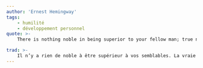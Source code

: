 ```yaml
---
author: 'Ernest Hemingway'
tags:
    - humilité
    - développement personnel
quote: >-
    There is nothing noble in being superior to your fellow man; true nobility is being superior to your former self.

trad: >-
    Il n’y a rien de noble à être supérieur à vos semblables. La vraie noblesse est d’être supérieur à celui que vous avez été auparavant.
---
```


<!-- @format -->
